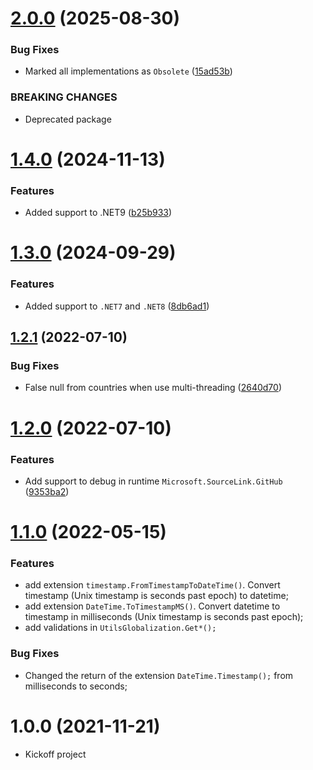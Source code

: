 # [2.0.0](https://github.com/TechNobre/PowerUtils.Globalization/compare/v1.4.0...v2.0.0) (2025-08-30)


### Bug Fixes

* Marked all implementations as `Obsolete` ([15ad53b](https://github.com/TechNobre/PowerUtils.Globalization/commit/15ad53b87e5a9f5a10df4bedd3103a3b080aca28))


### BREAKING CHANGES

* Deprecated package

# [1.4.0](https://github.com/TechNobre/PowerUtils.Globalization/compare/v1.3.0...v1.4.0) (2024-11-13)


### Features

* Added support to .NET9 ([b25b933](https://github.com/TechNobre/PowerUtils.Globalization/commit/b25b933d59a890ccbd37d28ee66199a5b9222efe))

# [1.3.0](https://github.com/TechNobre/PowerUtils.Globalization/compare/v1.2.1...v1.3.0) (2024-09-29)


### Features

* Added support to `.NET7` and `.NET8` ([8db6ad1](https://github.com/TechNobre/PowerUtils.Globalization/commit/8db6ad1f6cfd3c216ac1773aa857173d177f58de))

## [1.2.1](https://github.com/TechNobre/PowerUtils.Globalization/compare/v1.2.0...v1.2.1) (2022-07-10)


### Bug Fixes

* False null from countries when use multi-threading ([2640d70](https://github.com/TechNobre/PowerUtils.Globalization/commit/2640d7094ab0fd493b2320bd3df80115b47220f1))

# [1.2.0](https://github.com/TechNobre/PowerUtils.Globalization/compare/v1.1.0...v1.2.0) (2022-07-10)


### Features

* Add support to debug in runtime `Microsoft.SourceLink.GitHub` ([9353ba2](https://github.com/TechNobre/PowerUtils.Globalization/commit/9353ba21b7d6ff1222a088eda51274e0f3f8ac04))

# [1.1.0](https://github.com/TechNobre/PowerUtils.Globalization/compare/v1.0.0...v1.1.0) (2022-05-15)


### Features

* add extension `timestamp.FromTimestampToDateTime()`. Convert timestamp (Unix timestamp is seconds past epoch) to datetime;
* add extension `DateTime.ToTimestampMS()`. Convert datetime to timestamp in milliseconds (Unix timestamp is seconds past epoch);
* add validations in `UtilsGlobalization.Get*();`


### Bug Fixes

* Changed the return of the extension `DateTime.Timestamp();` from milliseconds to seconds;




# 1.0.0 (2021-11-21)

* Kickoff project
